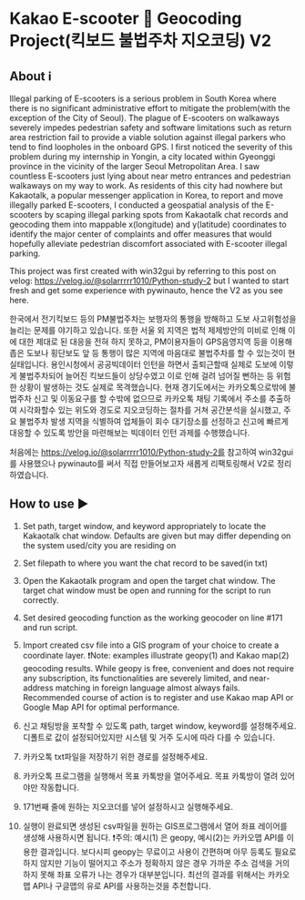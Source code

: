 <h1>Kakao E-scooter 🛴 Geocoding Project(킥보드 불법주차 지오코딩) V2</h1> 

<h2>About ℹ️</h2>

Illegal parking of E-scooters is a serious problem in South Korea where there is no significant administrative effort to mitigate the problem(with the exception of the City of Seoul). The plague of E-scooters on walkaways severely impedes pedestrian safety and software limitations such as return area restriction fail to provide a viable solution against illegal parkers who tend to find loopholes in the onboard GPS. I first noticed the severity of this problem during my internship in Yongin, a city located within Gyeonggi province in the vicinity of the larger Seoul Metropolitan Area. I saw countless E-scooters just lying about near metro entrances and pedestrian walkaways on my way to work. As residents of this city had nowhere but Kakaotalk, a popular messenger application in Korea, to report and move illegally parked E-scooters, I conducted a geospatial analysis of the E-scooters by scaping illegal parking spots from Kakaotalk chat records and geocoding them into mappable x(longitude) and y(latitude) coordinates to identify the major center of complaints and offer measures that would hopefully alleviate pedestrian discomfort associated with E-scooter illegal parking.  

This project was first created with win32gui by referring to this post on velog: https://velog.io/@solarrrrr1010/Python-study-2 but I wanted to start fresh and get some experience with pywinauto, hence the V2 as you see here. 

한국에서 전기킥보드 등의 PM불법주차는 보행자의 통행을 방해하고 도보 사고위험성을 늘리는 문제를 야기하고 있습니다. 또한 서울 외 지역은 법적 제제방안의 미비로 인해 이에 대한 제대로 된 대응을 전혀 하지 못하고, PM이용자들이 GPS음영지역 등을 이용해 좁은 도보나 횡단보도 앞 등 통행이 많은 지역에 마음대로 불법주차를 할 수 있는것이 현 실태입니다. 용인시청에서 공공빅데이터 인턴을 하면서 출퇴근할때 실제로 도보에 이렇게 불법주차되어 늘어진 킥보드들이 상당수였고 이로 인해 걸려 넘어질 뻔하는 등 위험한 상황이 발생하는 것도 실제로 목격했습니다. 현재 경기도에서는 카카오톡으로밖에 불법주차 신고 및 이동요구를 할 수밖에 없으므로 카카오톡 채팅 기록에서 주소를 추출하여 시각화할수 있는 위도와 경도로 지오코딩하는 절차를 거쳐 공간분석을 실시했고, 주요 불법주차 발생 지역을 식별하여 업체들이 회수 대기장소를 선정하고 신고에 빠르게 대응할 수 있도록 방안을 마련해보는 빅데이터 인턴 과제를 수행했습니다.

처음에는 https://velog.io/@solarrrrr1010/Python-study-2를 참고하여 win32gui를 사용했으나 pywinauto를 써서 직접 만들어보고자 새롭게 리팩토링해서 V2로 정리하였습니다.

<h2>How to use ▶️</h2>

1. Set path, target window, and keyword appropriately to locate the Kakaotalk chat window. Defaults are given but may differ depending on the system used/city you are residing on
2. Set filepath to where you want the chat record to be saved(in txt)
3. Open the Kakaotalk program and open the target chat window. The target chat window must be open and running for the script to run correctly. 
4. Set desired geocoding function as the working geocoder on line #171 and run script. 
5. Import created csv file into a GIS program of your choice to create a coordinate layer.
❗Note: examples illustrate geopy(1) and Kakao map(2) geocoding results. While geopy is free, convenient and does not require any subscription, its functionalities are severely limited, and near-address matching in foreign language almost always fails. Recommended course of action is to register and use Kakao map API or Google Map API for optimal performance.

1. 신고 채팅방을 포착할 수 있도록 path, target window, keyword를 설정해주세요. 디폴트로 값이 설정되어있지만 시스템 및 거주 도시에 따라 다를 수 있습니다. 
2. 카카오톡 txt파일을 저장하기 위한 경로를 설정해주세요.
3. 카카오톡 프로그램을 실행해서 목표 카톡방을 열어주세요. 목표 카톡방이 열려 있어야만 작동합니다. 
4. 171번째 줄에 원하는 지오코더를 넣어 설정하시고  실행해주세요.
5. 실행이 완료되면 생성된 csv파일을 원하는 GIS프로그램에서 열어 좌표 레이어를 생성해 사용하시면 됩니다.
❗주의: 예시(1) 은 geopy, 예시(2)는 카카오맵 API를 이용한 결과입니다. 보다시피 geopy는 무료이고 사용이 간편하며 아무 등록도 필요로 하지 않지만 기능이 떨어지고 주소가 정확하지 않은 경우 가까운 주소 검색을 거의 하지 못해 좌표 오류가 나는 경우가 대부분입니다. 최선의 결과를 위해서는 카카오맵 API나 구글맵의 유로 API를 사용하는것을 추천합니다.









